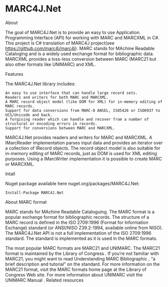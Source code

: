 MARC4J.Net
==========

About

The goal of MARC4J.Net is to provide an easy to use Application Programming Interface (API) for working with MARC and MARCXML in C#. This project is C# translation of MARC4J project(see https://github.com/marc4j/marc4j).
MARC stands for MAchine Readable Cataloging and is a widely used exchange format for bibliographic data. MARCXML provides a loss-less conversion between MARC (MARC21 but also other formats like UNIMARC) and XML.

Features

The MARC4J.Net library includes:

    An easy to use interface that can handle large record sets.
    Readers and writers for both MARC and MARCXML.
    A MARC record object model (like DOM for XML) for in-memory editing of MARC records.
    Support for data conversions from MARC-8 ANSEL, ISO5426 or ISO6937 to UCS/Unicode and back.
    A forgiving reader which can handle and recover from a number of structural or encoding errors in records.
    Support for conversions between MARC and MARCXML.

MARC4J.Net provides readers and writers for MARC and MARCXML. A IMarcReader implementation parses input data and provides an iterator over a collection of IRecord objects. The record object model is also suitable for in-memory editing of MARC records, just as DOM is used for XML editing purposes. Using a IMarcWriter implementation it is possible to create MARC or MARCXML.

Intall

Nuget package available here nuget.org/packages/MARC4J.Net:

    Install-Package MARC4J.Net 

About MARC format

MARC stands for MAchine Readable Cataloguing. The MARC format is a popular exchange format for bibliographic records. The structure of a MARC record is defined in the ISO 2709:1996 (Format for Information Exchange) standard (or ANSI/NISO Z39.2-1994, available online from NISO). The MARC4J.Net API is not a full implementation of the ISO 2709:1996 standard. The standard is implemented as it is used in the MARC formats.

The most popular MARC formats are MARC21 and UNIMARC. The MARC21 format is maintained by the Library of Congress . If you’re not familiar with MARC21, you might want to read Understanding MARC Bibliographic , “a brief description and tutorial” on the standard. For more information on the MARC21 format, visit the MARC formats home page at the Library of Congress Web site. For more information about UNIMARC visit the UNIMARC Manual .
Related resources

